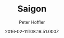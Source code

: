 ---
title: Saigon
github: 'https://github.com/hoffli/saigon-jekyll-theme'
demo: 'http://www.18a-saigon.com/'
author: Peter Hoffler
ssg:
  - Jekyll
cms:
  - No Cms
date: 2016-02-11T08:16:51.000Z
github_branch: master
description: Jekyll mansonry theme
stale: true
disabled: true
disabled_reason: Demo URL not found
---